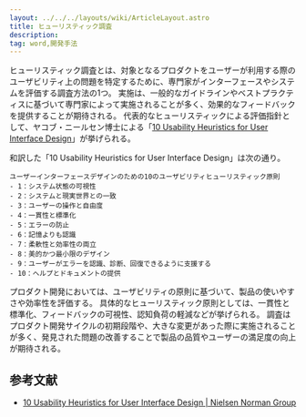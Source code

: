 ```yaml
---
layout: ../../../layouts/wiki/ArticleLayout.astro
title: ヒューリスティック調査
description:
tag: word,開発手法
---
```


ヒューリスティック調査とは、対象となるプロダクトをユーザーが利用する際のユーザビリティ上の問題を特定するために、専門家がインターフェースやシステムを評価する調査方法の1つ。
実施は、一般的なガイドラインやベストプラクティスに基づいて専門家によって実施されることが多く、効果的なフィードバックを提供することが期待される。
代表的なヒューリスティックによる評価指針として、ヤコブ・ニールセン博士による「[10 Usability Heuristics for User Interface Design](https://www.nngroup.com/articles/ten-usability-heuristics/)」が挙げられる。

和訳した「10 Usability Heuristics for User Interface Design」は次の通り。

```
ユーザーインターフェースデザインのための10のユーザビリティヒューリスティック原則
- 1：システム状態の可視性
- 2：システムと現実世界との一致
- 3：ユーザーの操作と自由度
- 4：一貫性と標準化
- 5：エラーの防止
- 6：記憶よりも認識
- 7：柔軟性と効率性の両立
- 8：美的かつ最小限のデザイン
- 9：ユーザーがエラーを認識、診断、回復できるように支援する
- 10：ヘルプとドキュメントの提供
```

プロダクト開発においては、ユーザビリティの原則に基づいて、製品の使いやすさや効率性を評価する。
具体的なヒューリスティック原則としては、一貫性と標準化、フィードバックの可視性、認知負荷の軽減などが挙げられる。
調査はプロダクト開発サイクルの初期段階や、大きな変更があった際に実施されることが多く、発見された問題の改善することで製品の品質やユーザーの満足度の向上が期待される。

## 参考文献
- [10 Usability Heuristics for User Interface Design | Nielsen Norman Group](https://www.nngroup.com/articles/ten-usability-heuristics/)
